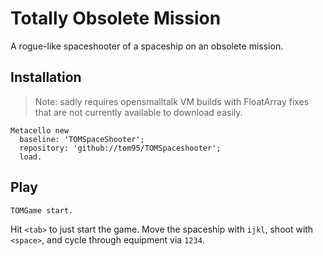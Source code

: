 # Totally Obsolete Mission

A rogue-like spaceshooter of a spaceship on an obsolete mission.

## Installation

> Note: sadly requires opensmalltalk VM builds with FloatArray fixes that are not currently available to download easily.

```smalltalk
Metacello new
  baseline: 'TOMSpaceShooter';
  repository: 'github://tom95/TOMSpaceshooter';
  load.
```

## Play

```
TOMGame start.
```

Hit `<tab>` to just start the game. Move the spaceship with `ijkl`, shoot with `<space>`, and cycle through equipment via `1234`.
